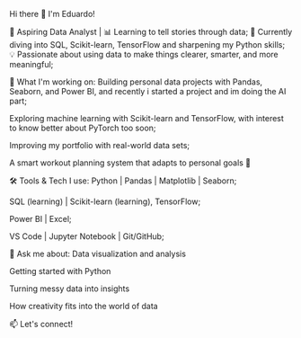 Hi there 👋
I'm Eduardo!

🎯 Aspiring Data Analyst | 📊 Learning to tell stories through data;
🌱 Currently diving into SQL, Scikit-learn, TensorFlow and sharpening my Python skills;
💡 Passionate about using data to make things clearer, smarter, and more meaningful;

🚀 What I'm working on:
Building personal data projects with Pandas, Seaborn, and Power BI, and recently i started a project and im doing the AI part;

Exploring machine learning with Scikit-learn and TensorFlow, with interest to know better about PyTorch too soon;

Improving my portfolio with real-world data sets;

A smart workout planning system that adapts to personal goals 💪

🛠️ Tools & Tech I use:
Python | Pandas | Matplotlib | Seaborn;

SQL (learning) | Scikit-learn (learning), TensorFlow;

Power BI | Excel;

VS Code | Jupyter Notebook | Git/GitHub;

💬 Ask me about:
Data visualization and analysis

Getting started with Python

Turning messy data into insights

How creativity fits into the world of data

📫 Let's connect!
